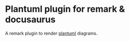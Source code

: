# Plantuml plugin for remark &amp; docusaurus

A remark plugin to render [plantuml](https://plantuml.com/) diagrams.
